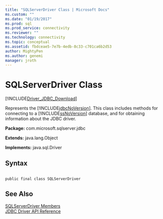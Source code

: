 ```yaml
---
title: "SQLServerDriver Class | Microsoft Docs"
ms.custom: ""
ms.date: "01/19/2017"
ms.prod: sql
ms.prod_service: connectivity
ms.reviewer: ""
ms.technology: connectivity
ms.topic: conceptual
ms.assetid: fbdceae5-7e7b-4edb-8c33-c701ca6b2d53
author: MightyPen
ms.author: genemi
manager: jroth
---
```

# SQLServerDriver Class
[!INCLUDE[Driver_JDBC_Download](../../../includes/driver_jdbc_download.md)]

  Represents the [!INCLUDE[jdbcNoVersion](../../../includes/jdbcnoversion_md.md)]. This class includes methods for connecting to a [!INCLUDE[ssNoVersion](../../../includes/ssnoversion-md.md)] database, and for obtaining information about the JDBC driver.  
  
 **Package:** com.microsoft.sqlserver.jdbc  
  
 **Extends:** java.lang.Object  
  
 **Implements:** java.sql.Driver  
  
## Syntax  
  
```  
  
public final class SQLServerDriver  
```  
  
## See Also  
 [SQLServerDriver Members](../../../connect/jdbc/reference/sqlserverdriver-members.md)   
 [JDBC Driver API Reference](../../../connect/jdbc/reference/jdbc-driver-api-reference.md)  
  
  
